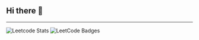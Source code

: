 ## Hi there 👋
---

![Leetcode Stats](https://leetcard.jacoblin.cool/717822p145?theme=dark&ext=contest)   <img src="https://leetcode-badge-showcase.vercel.app/api?username=717822p145&animated=true" alt="LeetCode Badges"/>

<!--
**sakthi-2005/sakthi-2005** is a ✨ _special_ ✨ repository because its `README.md` (this file) appears on your GitHub profile.

Here are some ideas to get you started:

- 🔭 I’m currently working on ...
- 🌱 I’m currently learning ...
- 👯 I’m looking to collaborate on ...
- 🤔 I’m looking for help with ...
- 💬 Ask me about ...
- 📫 How to reach me: ...
- 😄 Pronouns: ...
- ⚡ Fun fact: ...
-->
